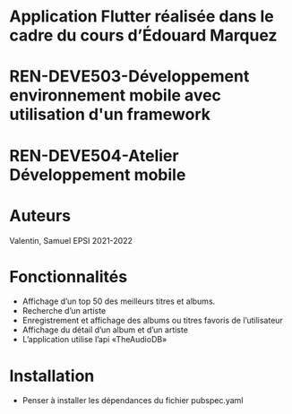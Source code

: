 # Application Flutter réalisée dans le cadre du cours d’Édouard Marquez
# REN-DEVE503-Développement environnement mobile avec utilisation d'un framework
# REN-DEVE504-Atelier Développement mobile

# Auteurs
Valentin, Samuel
EPSI 2021-2022

# Fonctionnalités
- Affichage d’un top 50 des meilleurs titres et albums.
- Recherche d’un artiste
- Enregistrement et affichage des albums ou titres favoris de l’utilisateur
- Affichage du détail d’un album et d’un artiste
- L’application utilise l’api «TheAudioDB»

# Installation
- Penser à installer les dépendances du fichier pubspec.yaml